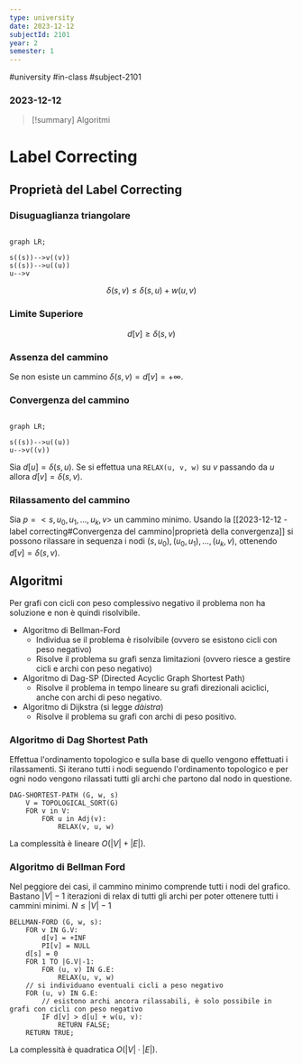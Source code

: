 ```yaml
---
type: university
date: 2023-12-12
subjectId: 2101
year: 2
semester: 1
---
```

#university #in-class #subject-2101
### 2023-12-12
> [!summary] Algoritmi

# Label Correcting
## Proprietà del Label Correcting
### Disuguaglianza triangolare

```mermaid

graph LR;

s((s))-->v((v))
s((s))-->u((u))
u-->v
```
$$\delta(s, v) \leq \delta(s,u)+w(u,v)$$
### Limite Superiore
$$ d[v] \geq \delta(s, v)$$

### Assenza del cammino
Se non esiste un cammino $\delta(s, v) = d[v] = +\infty$.
### Convergenza del cammino
```mermaid

graph LR;

s((s))-->u((u))
u-->v((v))
```
Sia $d[u] = \delta(s, u)$.
Se si effettua una `RELAX(u, v, w)` su $v$ passando da $u$ allora $d[v] = \delta(s, v)$.
### Rilassamento del cammino
Sia $p = < s, u_{0}, u_{1}, \dots, u_{k}, v >$ un cammino minimo.
Usando la [[2023-12-12 - label correcting#Convergenza del cammino|proprietà della convergenza]] si possono rilassare in sequenza i nodi $(s, u_{0}), (u_{0}, u_{1}), \dots, (u_{k}, v)$, ottenendo $d[v]=\delta(s, v)$.
## Algoritmi
Per grafi con cicli con peso complessivo negativo il problema non ha soluzione e non è quindi risolvibile.
- Algoritmo di Bellman-Ford
	- Individua se il problema è risolvibile (ovvero se esistono cicli con peso negativo)
	- Risolve il problema su grafi senza limitazioni (ovvero riesce a gestire cicli e archi con peso negativo)
- Algoritmo di Dag-SP (Directed Acyclic Graph Shortest Path)
	- Risolve il problema in tempo lineare su grafi direzionali aciclici, anche con archi di peso negativo.
- Algoritmo di Dijkstra (si legge *dàistra*)
	- Risolve il problema su grafi con archi di peso positivo.

### Algoritmo di Dag Shortest Path
Effettua l'ordinamento topologico e sulla base di quello vengono effettuati i rilassamenti.
Si iterano tutti i nodi seguendo l'ordinamento topologico e per ogni nodo vengono rilassati tutti gli archi che partono dal nodo in questione.
```
DAG-SHORTEST-PATH (G, w, s)
	V = TOPOLOGICAL_SORT(G)
	FOR v in V:
		FOR u in Adj(v):
			RELAX(v, u, w)
```
La complessità è lineare $O(|V| + |E|)$.
### Algoritmo di Bellman Ford
Nel peggiore dei casi, il cammino minimo comprende tutti i nodi del grafico.
Bastano $|V|-1$ iterazioni di relax di tutti gli archi per poter ottenere tutti i cammini minimi. $N\leq|V|-1$
```
BELLMAN-FORD (G, w, s):
	FOR v IN G.V:
		d[v] = +INF
		PI[v] = NULL
	d[s] = 0
	FOR 1 TO |G.V|-1:
		FOR (u, v) IN G.E:
			RELAX(u, v, w)
	// si individuano eventuali cicli a peso negativo
	FOR (u, v) IN G.E:
		// esistono archi ancora rilassabili, è solo possibile in grafi con cicli con peso negativo
		IF d[v] > d[u] + w(u, v):
			RETURN FALSE;
	RETURN TRUE;
```
La complessità è quadratica $O(|V| \cdot |E|)$.

